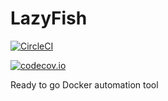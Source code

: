 # LazyFish
[![CircleCI](https://circleci.com/gh/shotgunner/LazyFish.svg?style=svg)](https://app.circleci.com/pipelines/github/shotgunner/LazyFish)

[![codecov.io](https://codecov.io/github/shotgunner/LazyFish/coverage.svg?branch=master)](https://codecov.io/github/shotgunner/LazyFish?branch=master)

Ready to go Docker automation tool 
